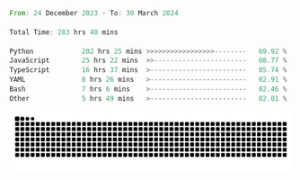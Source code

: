 <!--START_SECTION:waka-->

```rust
From: 24 December 2023 - To: 30 March 2024

Total Time: 283 hrs 40 mins

Python            202 hrs 25 mins >>>>>>>>>>>>>>>>>--------   69.92 %
JavaScript        25 hrs 22 mins  >>-----------------------   08.77 %
TypeScript        16 hrs 37 mins  >------------------------   05.74 %
YAML              8 hrs 26 mins   >------------------------   02.91 %
Bash              7 hrs 6 mins    >------------------------   02.46 %
Other             5 hrs 49 mins   >------------------------   02.01 %
```

<!--END_SECTION:waka-->


<picture>
  <source media="(prefers-color-scheme: dark)" srcset="https://raw.githubusercontent.com/jeerawut97/jeerawut97/output/github-contribution-grid-snake.svg">
  <img alt="github contribution grid snake animation" src="https://raw.githubusercontent.com/jeerawut97/jeerawut97/output/github-contribution-grid-snake.svg">
</picture>
